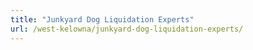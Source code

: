 ```yaml
---
title: "Junkyard Dog Liquidation Experts"
url: /west-kelowna/junkyard-dog-liquidation-experts/
---
```


